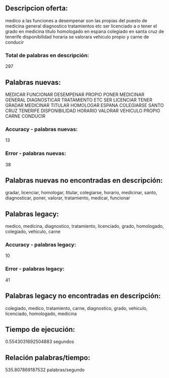 ## Descripcion oferta: 
medico a las funciones a desempenar son las propias del puesto de medicina general diagnostico tratamientos etc   ser licenciado a o tener el grado en medicina titulo homologado en espana colegiado en santa cruz de tenerife disponibilidad horaria se valorara vehiculo propio y carne de conducir   
### Total de palabras en descripción: 
297

## Palabras nuevas: 
MEDICAR FUNCIONAR DESEMPENAR PROPIO PONER MEDICINAR GENERAL DIAGNOSTICAR TRATAMIENTO ETC SER LICENCIAR TENER GRADAR MEDICINAR TITULAR HOMOLOGAR ESPANA COLEGIARSE SANTO CRUZ TENERIFE DISPONIBILIDAD HORARIO VALORAR VEHICULO PROPIO CARNE CONDUCIR
### Accuracy - palabras nuevas: 
13
### Error - palabras nuevas: 
38
## Palabras nuevas no encontradas en descripción: 
gradar, licenciar, homologar, titular, colegiarse, horario, medicinar, santo, diagnosticar, poner, valorar, tratamiento, medicar, funcionar

## Palabras legacy: 
medico, medicina, diagnostico, tratamiento, licenciado, grado, homologado, colegiado, vehiculo, carne
### Accuracy - palabras legacy: 
10
### Error - palabras legacy: 
41
## Palabras legacy no encontradas en descripción: 
colegiado, medico, tratamiento, carne, diagnostico, grado, vehiculo, licenciado, homologado, medicina

## Tiempo de ejecución: 
0.5543031692504883 segundos
## Relación palabras/tiempo: 
535.807869187532 palabras/segundo
